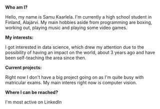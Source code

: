 **Who am I?**

Hello, my name is Samu Kaarlela. I'm currently a high school student in Finland, Alajärvi. 
My main hobbies aside from programming are boxing, working out, playing music and playing some video games.

**My interests:**

I got interested in data science, which drew my attention due to the possibility of having an impact on the world, 
about 3 years ago and have been self-teaching the area since then.

**Current projects:**

Right now I don't have a big project going on as I'm quite busy with matricular exams.
My main interes right now is computer vision.

**Where I can be reached?**

I'm most active on LinkedIn
